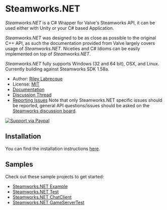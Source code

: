 # Steamworks.NET

_Steamworks.NET_ is a C# Wrapper for Valve's Steamworks API, it can be used either with Unity or your C# based Application.

_Steamworks.NET_ was designed to be as close as possible to the original C++ API, as such the documentation provided from Valve largely covers usage of _Steamworks.NET_.
Niceties and C# Idioms can be easily implemented on top of _Steamworks.NET_.

_Steamworks.NET_ fully supports Windows (32 and 64 bit), OSX, and Linux. Currently building against Steamworks SDK 1.58a.

* Author: [Riley Labrecque](https://github.com/rlabrecque)
* License: [MIT](https://www.opensource.org/licenses/mit-license.php)
* [Documentation](https://steamworks.github.io/)
* [Discussion Thread](https://steamcommunity.com/groups/steamworks/discussions/0/666827974770212954/)
* [Reporting Issues](https://github.com/rlabrecque/Steamworks.NET/issues)
  Note that only Steamworks.NET specific issues should be reported, general API questions/issues should be asked on the [Steamworks discussion board](http://steamcommunity.com/groups/steamworks/discussions).

[![Support via Paypal](https://www.paypalobjects.com/en_US/i/btn/btn_donateCC_LG.gif)](https://www.paypal.com/cgi-bin/webscr?cmd=_s-xclick&hosted_button_id=YFZZER8VNXKRC)

## Installation

You can find the installation instructions [here](https://steamworks.github.io/installation/).

## Samples

Check out these sample projects to get started:

* [Steamworks.NET Example](https://github.com/rlabrecque/Steamworks.NET-Example)
* [Steamworks.NET Test](https://github.com/rlabrecque/Steamworks.NET-Test)
* [Steamworks.NET ChatClient](https://github.com/rlabrecque/Steamworks.NET-ChatClient)
* [Steamworks.NET GameServerTest](https://github.com/rlabrecque/Steamworks.NET-GameServerTest)
